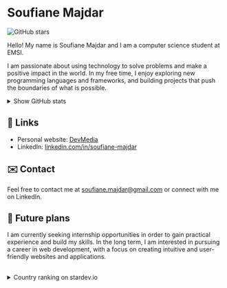 <h1>Soufiane Majdar</h1>

<p><img src="https://img.shields.io/github/stars/Soufiane-Majdar?style=social" alt="GitHub stars"></p>

<p>Hello! My name is Soufiane Majdar and I am a computer science student at EMSI.</p>

<p>I am passionate about using technology to solve problems and make a positive impact in the world. In my free time, I enjoy exploring new programming languages and frameworks, and building projects that push the boundaries of what is possible.</p>


<details>
<summary>Show  GitHub stats</summary>

[![Anurag's GitHub stats](https://github-readme-stats.vercel.app/api?username=Soufiane-Majdar)](https://github.com/anuraghazra/github-readme-stats)

</details>




<h2>🔗 Links</h2>

<ul>
  <li>Personal website: <a href="https://devmedia.up.railway.app" target="_new">DevMedia</a></li>
  <li>LinkedIn: <a href="https://www.linkedin.com/in/soufiane-majdar-47613719a/" target="_new">linkedin.com/in/soufiane-majdar</a></li>
</ul>


<h2>✉️ Contact</h2>
<p>Feel free to contact me at <a href="mailto:soufiane.majdar@gmail.com" target="_new">soufiane.majdar@gmail.com</a> or connect with me on LinkedIn.</p>

<h2>📅 Future plans</h2>
<p>I am currently seeking internship opportunities in order to gain practical experience and build my skills. In the long term, I am interested in pursuing a career in web development, with a focus on creating intuitive and user-friendly websites and applications.</p>



<br>

<details>
<summary>Country ranking on stardev.io</summary>

  [![Check out Soufiane-Majdar's profile on stardev.io](https://stardev.io/developers/Soufiane-Majdar/badge/languages/country.svg)](https://stardev.io/developers/Soufiane-Majdar)

</details>
